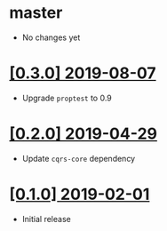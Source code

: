 # master

* No changes yet

# [[0.3.0] 2019-08-07](https://github.com/cq-rs/cqrs/releases/tag/cqrs-proptest-0.3.0)

* Upgrade `proptest` to 0.9

# [[0.2.0] 2019-04-29](https://github.com/cq-rs/cqrs/releases/tag/cqrs-proptest-0.2.0)

* Update `cqrs-core` dependency

# [[0.1.0] 2019-02-01](https://github.com/cq-rs/cqrs/releases/tag/cqrs-proptest-0.1.0)

* Initial release

